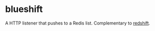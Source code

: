 # blueshift
A HTTP listener that pushes to a Redis list. Complementary to [redshift](https://github.com/andrew-sledge/redshift).
